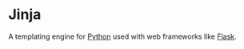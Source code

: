 # Jinja
A templating engine for [Python](/wiki/python) used with web frameworks like [Flask](/wiki/flask).